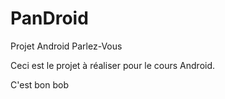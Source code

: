 PanDroid
========

Projet Android Parlez-Vous

Ceci est le projet à réaliser pour le cours Android.

C'est bon bob
